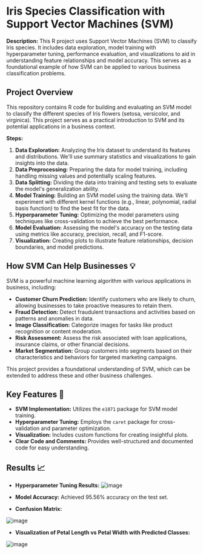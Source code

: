 # Iris Species Classification with Support Vector Machines (SVM)

**Description:**
This R project uses Support Vector Machines (SVM) to classify Iris species. It includes data exploration, model training with hyperparameter tuning, performance evaluation, and visualizations to aid in understanding feature relationships and model accuracy. This serves as a foundational example of how SVM can be applied to various business classification problems.

## Project Overview

This repository contains R code for building and evaluating an SVM model to classify the different species of Iris flowers (setosa, versicolor, and virginica). This project serves as a practical introduction to SVM and its potential applications in a business context.

**Steps:**

1. **Data Exploration:** Analyzing the Iris dataset to understand its features and distributions. We'll use summary statistics and visualizations to gain insights into the data.
2. **Data Preprocessing:** Preparing the data for model training, including handling missing values and potentially scaling features.
3. **Data Splitting:** Dividing the data into training and testing sets to evaluate the model's generalization ability.
4. **Model Training:** Building an SVM model using the training data. We'll experiment with different kernel functions (e.g., linear, polynomial, radial basis function) to find the best fit for the data.
5. **Hyperparameter Tuning:** Optimizing the model parameters using techniques like cross-validation to achieve the best performance.
6. **Model Evaluation:** Assessing the model's accuracy on the testing data using metrics like accuracy, precision, recall, and F1-score.
7. **Visualization:** Creating plots to illustrate feature relationships, decision boundaries, and model predictions.

##  How SVM Can Help Businesses :bulb:

SVM is a powerful machine learning algorithm with various applications in business, including:

* **Customer Churn Prediction:** Identify customers who are likely to churn, allowing businesses to take proactive measures to retain them.
* **Fraud Detection:** Detect fraudulent transactions and activities based on patterns and anomalies in data.
* **Image Classification:** Categorize images for tasks like product recognition or content moderation.
* **Risk Assessment:** Assess the risk associated with loan applications, insurance claims, or other financial decisions.
* **Market Segmentation:** Group customers into segments based on their characteristics and behaviors for targeted marketing campaigns.

This project provides a foundational understanding of SVM, which can be extended to address these and other business challenges.

## Key Features :key:

* **SVM Implementation:** Utilizes the `e1071` package for SVM model training.
* **Hyperparameter Tuning:** Employs the `caret` package for cross-validation and parameter optimization.
* **Visualization:** Includes custom functions for creating insightful plots.
* **Clear Code and Comments:** Provides well-structured and documented code for easy understanding.

## Results :chart_with_upwards_trend:

* **Hyperparameter Tuning Results:**
  ![image](https://github.com/user-attachments/assets/3c598c62-2c3a-476f-b104-b70a9e0b8f21)


* **Model Accuracy:**  Achieved 95.56% accuracy on the test set.
* **Confusion Matrix:**

![image](https://github.com/user-attachments/assets/2c94d92c-9334-4675-8cf2-e812f8bfb521)


* **Visualization of Petal Length vs Petal Width with Predicted Classes:**

![image](https://github.com/user-attachments/assets/ee509523-815e-492c-b057-1ea805771cc6)


